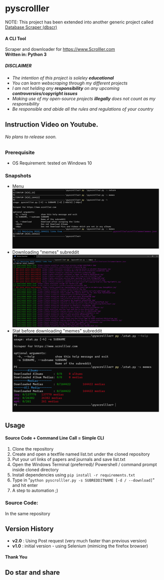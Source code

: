 # pyscrolller
NOTE: This project has been extended into another generic project called [Database Scraper (dbscr)](https://github.com/abhira0/dbscr)
#### A CLI Tool<br>
Scraper and downloader for https://www.Scrolller.com<br>
__Written in: Python 3__<br>
##### ___DISCLAIMER___
* *The intention of this project is soleley __educational__*
* *You can learn webscraping through my different projects*
* *I am not helding any __responsibility__ on any upcoming __controversies/copyright issues__*
* *Making use of my open-source projects __illegally__ does not count as my responsibility*
* *Be responsible and abide all the rules and regulations of your country*
## Instruction Video on Youtube.
###### No plans to release soon.

### Prerequisite
* OS Requirement: tested on Windows 10
### Snapshots
* Menu<br>
![screenshot_1](https://github.com/abhira0/pyscrolller/blob/v2-postrequest/snapshots/pyscroller%20v2.PNG?raw=true)
* Downloading "memes" subreddit
![screenshot_2](https://github.com/abhira0/pyscrolller/blob/v2-postrequest/snapshots/pyscroller_downloading%20v2.PNG?raw=true)
* Stat before downloading "memes" subreddit
![screenshot_3](https://github.com/abhira0/pyscrolller/blob/v2-postrequest/snapshots/stat%20v2.PNG?raw=true)
## Usage
#### Source Code + Command Line Call = Simple CLI
1. Clone the repository
1. Create and open a textfile named list.txt under the cloned repository
1. Put your url links of papers and journals and save list.txt
1. Open the Windows Terminal (preferred)/ Powershell / command prompt inside cloned directory
1. Install dependencies using `pip install -r requirements.txt`
1. Type in "`python pyscrolller.py -s SUBREDDITNAME [-d / --download]`" and hit enter
1. A step to automation ;)

### Source Code:
In the same repository
## Version History
* __v2.0__      : Using Post request (very much faster than previous version)
* __v1.0__      : initial version - using Selenium (mimicing the firefox browser)
#### Thank You
## Do star and share

